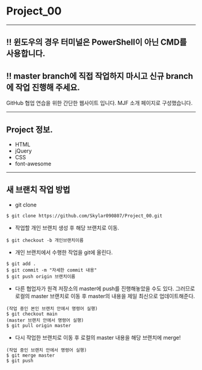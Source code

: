 # Project_00

---

## !! 윈도우의 경우 터미널은 PowerShell이 아닌 CMD를 사용합니다.

## !! master branch에 직접 작업하지 마시고 신규 branch에 작업 진행해 주세요.

GitHub 협업 연습을 위한 간단한 웹사이트 입니다.
MJF 소개 페이지로 구성했습니다.

---

## Project 정보.

- HTML
- jQuery
- CSS
- font-awesome

---

## 새 브랜치 작업 방법

- git clone

```
$ git clone https://github.com/Skylar090807/Project_00.git
```

- 작업할 개인 브랜치 생성 후 해당 브랜치로 이동.

```
$ git checkout -b 개인브랜치이름
```

- 개인 브랜치에서 수행한 작업을 git에 올린다.

```
$ git add .
$ git commit -m "자세한 commit 내용"
$ git push origin 브랜치이름
```

- 다른 협업자가 원격 저장소의 master에 push를 진행해놓았을 수도 있다. 그러므로 로컬의 master 브랜치로 이동 후 master의 내용을 제일 최신으로 업데이트해준다.

```
(작업 중인 본인 브랜치 안에서 명령어 실행)
$ git checkout main
(master 브랜치 안에서 명령어 실행)
$ git pull origin master
```

- 다시 작업한 브랜치로 이동 후 로컬의 master 내용을 해당 브랜치에 merge!

```
(작업 중인 브랜치 안에서 명령어 실행)
$ git merge master
$ git push
```
